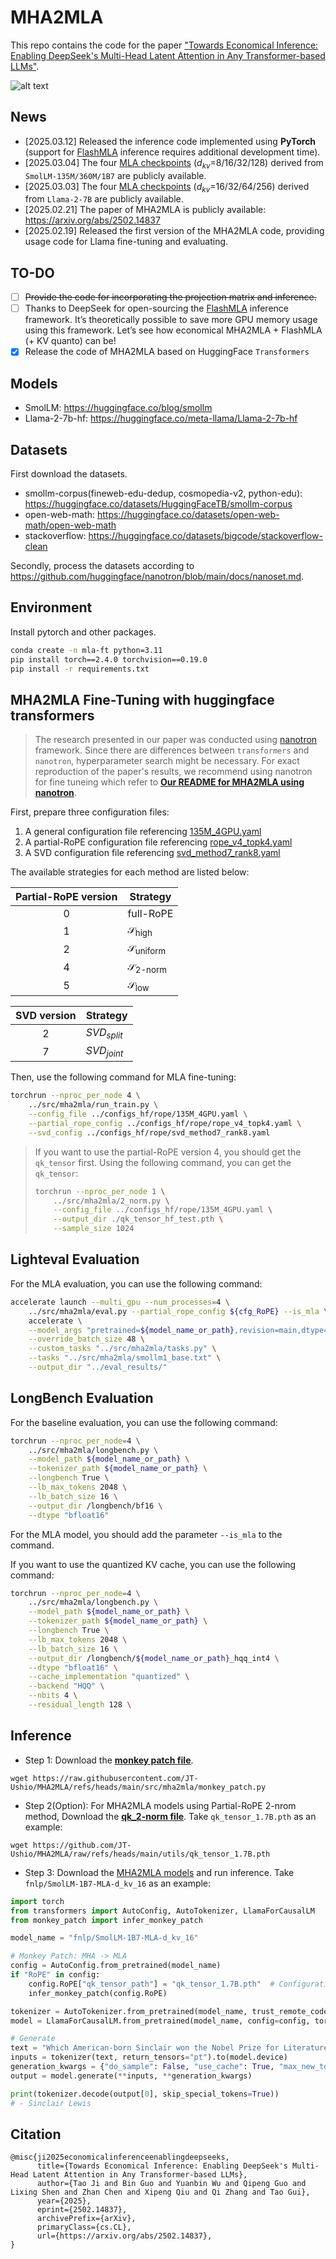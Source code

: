 # MHA2MLA

This repo contains the code for the paper ["Towards Economical Inference: Enabling DeepSeek's Multi-Head Latent Attention in Any Transformer-based LLMs"](https://arxiv.org/abs/2502.14837).

![alt text](img/overview.png)

## News

- [2025.03.12] Released the inference code implemented using **PyTorch** (support for [FlashMLA](https://github.com/deepseek-ai/FlashMLA) inference requires additional development time). 
- [2025.03.04] The four [MLA checkpoints](https://huggingface.co/collections/fnlp/mha2mla-67c51287dfc6cd46127e1b92) ($d_{kv}$=8/16/32/128) derived from `SmolLM-135M/360M/1B7` are publicly available.
- [2025.03.03] The four [MLA checkpoints](https://huggingface.co/collections/fnlp/mha2mla-67c51287dfc6cd46127e1b92) ($d_{kv}$=16/32/64/256) derived from `Llama-2-7B` are publicly available.
- [2025.02.21] The paper of MHA2MLA is publicly available: https://arxiv.org/abs/2502.14837
- [2025.02.19] Released the first version of the MHA2MLA code, providing usage code for Llama fine-tuning and evaluating.

## TO-DO

- [ ] ~~Provide the code for incorporating the projection matrix and inference.~~
- [ ] Thanks to DeepSeek for open-sourcing the [FlashMLA](https://github.com/deepseek-ai/FlashMLA) inference framework. It’s theoretically possible to save more GPU memory usage using this framework. Let’s see how economical MHA2MLA + FlashMLA (+ KV quanto) can be!
- [x] Release the code of MHA2MLA based on HuggingFace `Transformers`

## Models

- SmolLM: https://huggingface.co/blog/smollm
- Llama-2-7b-hf: https://huggingface.co/meta-llama/Llama-2-7b-hf

## Datasets

First download the datasets.

- smollm-corpus(fineweb-edu-dedup, cosmopedia-v2, python-edu): https://huggingface.co/datasets/HuggingFaceTB/smollm-corpus
- open-web-math: https://huggingface.co/datasets/open-web-math/open-web-math
- stackoverflow: https://huggingface.co/datasets/bigcode/stackoverflow-clean

Secondly, process the datasets according to https://github.com/huggingface/nanotron/blob/main/docs/nanoset.md.

## Environment

Install pytorch and other packages.

```sh
conda create -n mla-ft python=3.11
pip install torch==2.4.0 torchvision==0.19.0
pip install -r requirements.txt
```

## MHA2MLA Fine-Tuning with huggingface transformers

> The research presented in our paper was conducted using [nanotron](https://github.com/huggingface/nanotron) framework. Since there are differences between `transformers` and `nanotron`, hyperparameter search might be necessary. For exact reproduction of the paper's results, we recommend using nanotron for fine tuneing which refer to [**Our README for MHA2MLA using nanotron**](./src/mha2mla_nt/README.md).

First, prepare three configuration files:
1. A general configuration file referencing [135M_4GPU.yaml](./configs_hf/rope/135M_4GPU.yaml)
2. A partial-RoPE configuration file referencing [rope_v4_topk4.yaml](./configs_hf/rope/rope_v4_topk4.yaml)
3. A SVD configuration file referencing [svd_method7_rank8.yaml](./configs_hf/rope/svd_method7_rank8.yaml)

The available strategies for each method are listed below:

| Partial-RoPE version | Strategy                       |
| :------------------: | ------------------------------ |
|          0           | full-RoPE                      |
|          1           | $\mathcal{S}_{\text{high}}$    |
|          2           | $\mathcal{S}_{\text{uniform}}$ |
|          4           | $\mathcal{S}_{\text{2-norm}}$  |
|          5           | $\mathcal{S}_{\text{low}}$   |

| SVD version | Strategy          |
| :---------: | ---------------- |
|      2      | $SVD_{split}$ |
|      7      | $SVD_{joint}$ |

Then, use the following command for MLA fine-tuning:
```sh
torchrun --nproc_per_node 4 \
    ../src/mha2mla/run_train.py \
    --config_file ../configs_hf/rope/135M_4GPU.yaml \
    --partial_rope_config ../configs_hf/rope/rope_v4_topk4.yaml \
    --svd_config ../configs_hf/rope/svd_method7_rank8.yaml
```


> If you want to use the partial-RoPE version 4, you should get the `qk_tensor` first.
> Using the following command, you can get the `qk_tensor`:
>
> ```sh
> torchrun --nproc_per_node 1 \
>     ../src/mha2mla/2_norm.py \
>     --config_file ../configs_hf/rope/135M_4GPU.yaml \
>     --output_dir ./qk_tensor_hf_test.pth \
>     --sample_size 1024
> ```

## Lighteval Evaluation

For the MLA evaluation, you can use the following command:

```sh
accelerate launch --multi_gpu --num_processes=4 \
    ../src/mha2mla/eval.py --partial_rope_config ${cfg_RoPE} --is_mla \
    accelerate \
    --model_args "pretrained=${model_name_or_path},revision=main,dtype=bfloat16,max_length=2048" \
    --override_batch_size 48 \
    --custom_tasks "../src/mha2mla/tasks.py" \
    --tasks "../src/mha2mla/smollm1_base.txt" \
    --output_dir "../eval_results/"
```

## LongBench Evaluation

For the baseline evaluation, you can use the following command:

```sh
torchrun --nproc_per_node=4 \
    ../src/mha2mla/longbench.py \
    --model_path ${model_name_or_path} \
    --tokenizer_path ${model_name_or_path} \
    --longbench True \
    --lb_max_tokens 2048 \
    --lb_batch_size 16 \
    --output_dir /longbench/bf16 \
    --dtype "bfloat16"
```

For the MLA model, you should add the parameter `--is_mla` to the command.

If you want to use the quantized KV cache, you can use the following command:

```sh
torchrun --nproc_per_node=4 \
    ../src/mha2mla/longbench.py \
    --model_path ${model_name_or_path} \
    --tokenizer_path ${model_name_or_path} \
    --longbench True \
    --lb_max_tokens 2048 \
    --lb_batch_size 16 \
    --output_dir /longbench/${model_name_or_path}_hqq_int4 \
    --dtype "bfloat16" \
    --cache_implementation "quantized" \
    --backend "HQQ" \
    --nbits 4 \
    --residual_length 128 \
```

## Inference

- Step 1: Download the [**monkey patch file**](src/mha2mla/monkey_patch.py).
```shell
wget https://raw.githubusercontent.com/JT-Ushio/MHA2MLA/refs/heads/main/src/mha2mla/monkey_patch.py
```

- Step 2(Option): For MHA2MLA models using Partial-RoPE 2-nrom method, Download the [**qk_2-norm file**](./utils/). 
Take `qk_tensor_1.7B.pth` as an example:
```shell
wget https://github.com/JT-Ushio/MHA2MLA/raw/refs/heads/main/utils/qk_tensor_1.7B.pth
```

- Step 3: Download the [MHA2MLA models](https://huggingface.co/collections/fnlp/mha2mla-67c51287dfc6cd46127e1b92) and run inference. 
Take `fnlp/SmolLM-1B7-MLA-d_kv_16` as an example:

```python
import torch
from transformers import AutoConfig, AutoTokenizer, LlamaForCausalLM
from monkey_patch import infer_monkey_patch

model_name = "fnlp/SmolLM-1B7-MLA-d_kv_16"

# Monkey Patch: MHA -> MLA
config = AutoConfig.from_pretrained(model_name)
if "RoPE" in config:
    config.RoPE["qk_tensor_path"] = "qk_tensor_1.7B.pth"  # Configuration for Specific Models
    infer_monkey_patch(config.RoPE)

tokenizer = AutoTokenizer.from_pretrained(model_name, trust_remote_code=True)
model = LlamaForCausalLM.from_pretrained(model_name, config=config, torch_dtype=torch.bfloat16).cuda()

# Generate
text = "Which American-born Sinclair won the Nobel Prize for Literature in 1930?"
inputs = tokenizer(text, return_tensors="pt").to(model.device)
generation_kwargs = {"do_sample": False, "use_cache": True, "max_new_tokens": 128}
output = model.generate(**inputs, **generation_kwargs)

print(tokenizer.decode(output[0], skip_special_tokens=True))
# - Sinclair Lewis
```

## Citation
```
@misc{ji2025economicalinferenceenablingdeepseeks,
      title={Towards Economical Inference: Enabling DeepSeek's Multi-Head Latent Attention in Any Transformer-based LLMs}, 
      author={Tao Ji and Bin Guo and Yuanbin Wu and Qipeng Guo and Lixing Shen and Zhan Chen and Xipeng Qiu and Qi Zhang and Tao Gui},
      year={2025},
      eprint={2502.14837},
      archivePrefix={arXiv},
      primaryClass={cs.CL},
      url={https://arxiv.org/abs/2502.14837}, 
}
```
